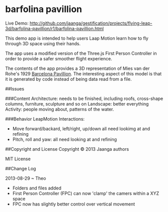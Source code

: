 barfolina pavillion
===================

Live Demo: http://github.com/jaanga/gestification/projects/flying-leap-3d/barfolina-pavillion/r1/barfolina-pavillion.html

This demo app is intended to help users Laap Motion learn how to fly through 3D space using their hands.

The app uses a modified version of the Three.js First Person Controller in order to provide a safer smoother flight experience.

The contents of the app provides a 3D representation of Mies van der Rohe's 1929 [Barcelona Pavillion](http://en.wikipedia.org/wiki/Barcelona_Pavilion).
The interesting aspect of this model is that it is generated by code instead of being data read from a file.


##Issues

###Content
Architecture: needs to be finished, including roofs, cross-shape columns, furniture, sculpture and so on
Landscape: better everything
Activity: people moving about, patterns of the water.

###Behavior
LeapMotion Interactions:
* Move forward/backard, left/right, up/down all need lookimg at and refining
* Pitch, roll and yaw: all need looking at and refining


##Copyright and License
Copyright &copy; 2013 Jaanga authors

MIT License

##Change Log

2013-08-29 ~ Theo
* Folders and files added
* First Person Controller (FPC) can now 'clamp' the camers within a XYZ space
* FPC now has slightly better control over vertical movement
